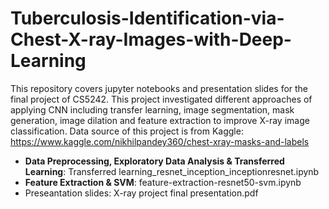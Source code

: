 # Tuberculosis-Identification-via-Chest-X-ray-Images-with-Deep-Learning
This repository covers jupyter notebooks and presentation slides for the final project of CS5242. This project investigated different approaches of applying CNN including transfer learning, image segmentation, mask generation, image dilation and feature extraction to improve X-ray image classification.
Data source of this project is from Kaggle: https://www.kaggle.com/nikhilpandey360/chest-xray-masks-and-labels

* **Data Preprocessing, Exploratory Data Analysis & Transferred Learning**: Transferred learning_resnet_inception_inceptionresnet.ipynb
* **Feature Extraction & SVM**: feature-extraction-resnet50-svm.ipynb
* Preseantation slides: X-ray project final presentation.pdf

